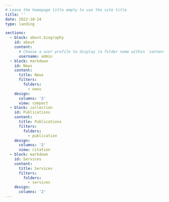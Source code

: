 ```yaml
---
# Leave the homepage title empty to use the site title
title: ''
date: 2022-10-24
type: landing

sections:
  - block: about.biography
    id: about
    content:
      # Choose a user profile to display (a folder name within `content/authors/`)
      username: admin
  - block: markdown
    id: News
    content:
      title: News
      filters:
        folders:
          - news
    design:
      columns: '2'
      view: compact
  - block: collection
    id: Publications
    content:
      title: Publications
      filters:
        folders:
          - publication
    design:
      columns: '2'
      view: citation
  - block: markdown
    id: Services
    content:
      title: Services
      filters:
        folders:
          - services
    design:
      columns: '2'
---
```

